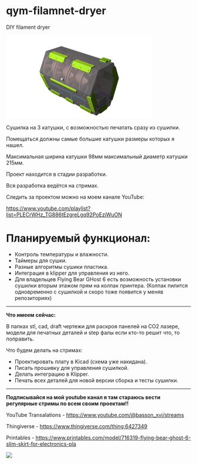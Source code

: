 # qym-filamnet-dryer

DIY filament dryer

<img src="https://raw.githubusercontent.com/basson/qym-filamet-dryer/main/images/render_1.png" width="400">

Сушилка на 3 катушки, с возможностью печатать сразу из сушилки.

Помещаться должны самые большие катушки размеры которых я нашел.

Максимальная ширина катушки 98мм максимальный диаметр катушки 215мм.

Проект находится в стадии разработки.

Вся разработка ведётся на стримах.

Следить за проектом можно на моем канале YouTube:

https://www.youtube.com/playlist?list=PLECrWHz_TG886tEzgreLgq92PoEziWuON

# Планируемый функционал:

* Контроль температуры и влажности.
* Таймеры для сушки.
* Разные алгоритмы сушики пластика.
* Интеграция в klipper для управления из него.
* Для владельцев Flying Bear GHost 6 есть возможность установки сушилки вторым этажом прям на колпак принтера. (Колпак пилится одновременно с сушилкой и скоро тоже появится у меняв репозиториях)

---

**Что имеем сейчас:**

В папках stl, cad, draft чертежи для раскроя панелей на CO2 лазере, модели для печатных деталей и step фалы если кто-то решит что, то поправить.

Что будем делать на стримах:

* Проектировать плату в Kicad (схема уже накидана).
* Писать прошивку для управления сушилкой.
* Делать интеграцию в Klipper.
* Печать всех деталей для новой версии сборка и тесты сушилки.

---



**Подписывайся на мой youtube канал я там стараюсь вести регулярные стримы по всем своим проектам!!**

YouTube Transalations - https://www.youtube.com/@basson_xvi/streams

Thingiverse - https://www.thingiverse.com/thing:6427349

Printables - https://www.printables.com/model/716319-flying-bear-ghost-6-slim-skirt-for-electronics-pla

[![](https://www.buymeacoffee.com/assets/img/custom_images/orange_img.png)](https://www.buymeacoffee.com/basson)
